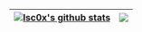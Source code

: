 | <a href="https://github.com/reveny"><img align="center" src="https://git-stats-gray.vercel.app/api?username=lsc0x&show_icons=true&theme=github_dark&hide_border=true" alt="lsc0x's github stats" /></a> | <a href="https://github.com/lsc0x"><img align="center" src="https://git-stats-gray.vercel.app/api/top-langs/?username=lsc0x&layout=compact&theme=github_dark&hide_border=true&hide=TeX" /></a> |
| ---------- | ---------- |
